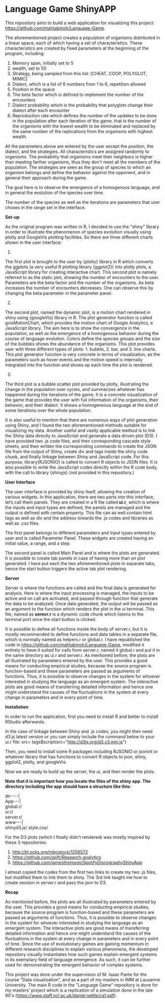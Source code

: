 # Language Game ShinyAPP
This repository aims to build a web application for visualizing this project: https://github.com/mahtabmoh/Language-Game.

The aforementioned project creates a population of organisms distributed in a linear space, each of which having a set of characteristics. These characteristics are 
created by fixed parameters at the beginning of the program, including:

1. Memory span, initially set to 5
2. wealth, set to 50
3. Strategy, being sampled from this list: [CHEAT, COOP, POLYGLOT, MIMIC]
4. Dialect, which is a list of 6 numbers from 1 to 6, repetition allowed
5. Position in the space
6. The beta factor which is defined to implement the number of the encounters
7. Dialect probability which is the probability that polyglots change their dialect after each encounter
8. Reproduction rate which defines the number of the updates to be done in the population after each iteration of the game, that is the number of the organisms with the lowest wealth to be eliminated and replaced by the same number of the replications from the organisms with highest wealth.


All the parameters above are entered by the user except the position, the dialect, and the strategies. All characteristics are assigned randomly to organisms. The probability that organisms meet their neighbors is higher than meeting farther organisms, thus they don't meet all the members of the population. The strategies are seen as the group of species to which an organism belongs and define the behavior against the opponent, and in general their approach during the game.

The goal here is to observe the emergence of a homogenous language, and in general the evolution of the species over time.

The number of the species as well as the iterations are parameters that user choses in the range set in the interface.

<b> Set-up </b>

As the original program was written in R, I decided to use the "shiny" library in order to illustrate the phenomenon of species evolution visually using plotly and GoogleVis plotting facilities. So there are three different charts shown in the user interface:

1.
The first plot is brought to the user by {plotly} library in R which converts the ggplots (a very useful R plotting library {ggplot2}) into plotly plots, a JavaScript library for creating interactive chart. This second plot is namely referred to as the static plot, showing the number of encounters to the user. Parameters are the beta factor and the number of the organisms. As beta increases the number of encounters decreases. One can observe this by changing the beta parameter in the parameter panel.


2.
The second plot, named the dynamic plot, is a motion chart rendered in shiny using {googleVis} library in R. The plot generator function is called gvisMotionChart, which provides the motion chart of Google Analytics, a JavaScript library.
The aim here is to show the convergence in the population, as well as the emergence of a homogenous behavior during the course of language evolution. Colors define the species groups and the size of the bubbles shows the abundance of the organisms.
This plot provides user with three different types of plots: 1. bubble, 2. bar, and 3. line charts. 
This plot generator function is very concrete in terms of visualization, as the parameters such as hover events and the motion speed is internally integrated into the function and shows op each time the plot is rendered.

3. 
The third plot is a bubble scatter plot provided by plotly, illustrating the change in the population over cycles, and summarizes whatever has happened during the iterations of the game. It is a concrete visualization of the game that provides the user with full information of the organisms, their behavior, and their dialect. It shows a homogeneous language at the end of some iterations over the whole population.


It is also useful to mention that there are numerous ways of plot generation using Shiny, and I found the two aforementioned methods suitable for visualizing my data. 
Another useful and vastly applicable method is to link the Shiny data directly to JavaScript and generate a data driven plot (D3).
I have provided two .js code files, and their corresponding cascade style sheets, and then written the corresponding commands to create the JSON file from the output of Shiny, create div and tags inside the shiny code chunk, and finally linkage between Shiny and JavaScript code. For this purpose, library{RJSONIO} is called to convert R objects to JSON files.
It is also possible to write the JavaScript codes directly within the R code body, with the call to library {shinyjs} (not provided in this repository.)


<b> User Interface </b>

The user interface is provided by shiny itself, allowing the creation of various widgets.
In this application, there are two parts into this interface, let’s call them panels. They are created in a R file called <b>ui.r</b>, which is where the inputs and input types are defined, the panels are managed and the output is defined with certain property. This file can as well contain html tags as well as div and the address towards the .js codes and libraries as well as .css files. 

The first panel belongs to different parameters and input types entered by user and is called Parameter Panel. These widgets are created having an initial value, a range, and a step. 

The second panel is called Main Panel and is where the plots are generated. It is possible to create tab panels in case of having more than on plot generated. I have put each the two aforementioned plots in separate tabs, hence the start button triggers the active tab plot rendering.

<b> Server </b>

Server is where the functions are called and the final data is generated for analysis. Here is where the input processing is managed, the inputs to be active and on call are activated, and passed through function that generate the data to be analyzed. Once data generated, the output will be passed as an argument to the function which renders the plot in the ui terminal.
This file, named as <b>serevr.r</b> is a dynamic code chunk which listens to the terminal port once the start button is clicked.

It is possible to define all functions inside the body of server.r, but it is mostly recommended to define functions and data tables in a separate file, which is normally named as helpers.r or global.r. I have republished the code in https://github.com/mahtabmoh/Language-Game, modified it entirely to have it suited for calls from server.r, named it global.r and put it in the same directory as ui.r and server.r.
As mentioned before, the plots are all illustrated by parameters entered by the user. This provides a good means for conducting empirical studies, because the source program is function-based and these parameters are passed as arguments of functions. Thus, it is possible to observe changes in the system for whoever interested in studying the language as an emergent system. The interactive plots are good means of transferring detailed information and hence one might understand the causes of the fluctuations in the system at every change in parameters and in every point of time. 

<b> Installation </b>

In order to run the application, first you need to install R and better to install RStudio afterwards. 

In the case of linkage between Shiny and .js codes, you might then need d3.js latest version or you can simply include the command below to your ui.r file:
src= tags$script(src="http://d3js.org/d3.v3.min.js") 

Then, you need to install some R packages including RJSONIO or jsonint or whatever library that has functions to convert R objects to json, shiny, ggplot2, plotly, and googleVis.

Now we are ready to build up the server, the ui, and then render the plots.

<b> Note that it is important how you locate the files of the shiny app. The directory including the app should have a structure like this: </b>

dir----|                                                                                                                                
        App---|                                                                                                                         
              global.r/                                                                                                                 
              ui.r/                                                                                                                     
              server.r/                                                                                                                 
              www---|                                                                                                                   
                    shinyd3.js/
                    style.css/

For the D3 plots (which I finally didn't rendered) was mostly inspired by these 3 repositories:

1. http://bl.ocks.org/mbostock/1256572
2. https://github.com/asifr/Research-analytics
3. https://github.com/jamesthomson/SpotifyDiscographyShinyApp

I almost copied the codes from the first two links to create my two .js files, but modified them to link them to shiny. The 3rd link taught me how to create session in server.r and pass the json to D3.


<b>Recap</b>

As mentioned before, the plots are all illustrated by parameters entered by the user. This provides a good means for conducting empirical studies, because the source program is function-based and these parameters are passed as arguments of functions. Thus, it is possible to observe changes in the system for whoever interested in studying the language as an emergent system. The interactive plots are good means of transferring detailed information and hence one might understand the causes of the fluctuations in the system at every change in parameters and in every point of time. 
Since the use of evolutionary games are gaining momentum in different research disciplines to explain various phenomena, the developed repository visually instantiates how such games explain emergent systems in its exemplary field of language emergence. As such, it can be further used for demonstrating the emergent behavior of complex systems. 

This project was done under the supervision of M. Isaac Pante for the course "Data visualization", and as a part of my masters in IMM at Lausanne University. The main R code in the "Language Game" repository is done for my masters’ project which is a replication of a simulation done in the late 90's (https://www.staff.ncl.ac.uk/daniel.nettle/ca1.pdf).




